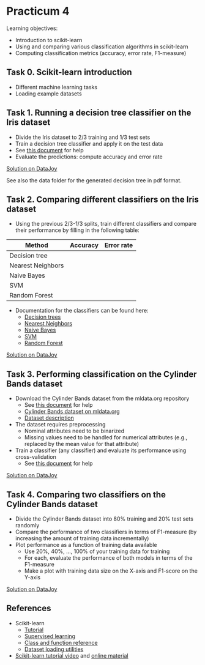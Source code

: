Practicum 4
===========

Learning objectives:

  - Introduction to scikit-learn
  - Using and comparing various classification algorithms in scikit-learn
  - Computing classification metrics (accuracy, error rate, F1-measure)
  

## Task 0. Scikit-learn introduction

  - Different machine learning tasks
  - Loading example datasets
  

## Task 1. Running a decision tree classifier on the Iris dataset
 
  - Divide the Iris dataset to 2/3 training and 1/3 test sets
  - Train a decision tree classifier and apply it on the test data
  - See [this document](http://scikit-learn.org/stable/modules/tree.html#tree-classification) for help
  - Evaluate the predictions: compute accuracy and error rate

[Solution on DataJoy](https://www.getdatajoy.com/examples/55fc6a7afe8ed5175c3f9df6)  

See also the data folder for the generated decision tree in pdf format.

  
## Task 2. Comparing different classifiers on the Iris dataset

  - Using the previous 2/3-1/3 splits, train different classifiers and compare their performance by filling in the following table:

| Method            | Accuracy | Error rate |
| ----------------- | -------- | ---------- |
| Decision tree     |          |            |
| Nearest Neighbors |          |            |
| Naive Bayes       |          |            |
| SVM               |          |            |
| Random Forest     |          |            |

  - Documentation for the classifiers can be found here:
    * [Decision trees](http://scikit-learn.org/stable/modules/tree.html)
    * [Nearest Neighbors](http://scikit-learn.org/stable/modules/neighbors.html)
    * [Naive Bayes](http://scikit-learn.org/stable/modules/naive_bayes.html)
    * [SVM](http://scikit-learn.org/stable/modules/svm.html)
    * [Random Forest](http://scikit-learn.org/stable/modules/ensemble.html#forests-of-randomized-trees)
  
[Solution on DataJoy](https://www.getdatajoy.com/examples/55fc6cc2fe8ed5175c3f9df8)  


## Task 3. Performing classification on the Cylinder Bands dataset

  - Download the Cylinder Bands dataset from the mldata.org repository
    * See [this document](http://scikit-learn.org/stable/datasets/index.html#downloading-datasets-from-the-mldata-org-repository) for help
    * [Cylinder Bands dataset on mldata.org](http://mldata.org/repository/data/viewslug/uci-20070111-cylinder-bands/)
    * [Dataset description](https://archive.ics.uci.edu/ml/datasets/Cylinder+Bands)
  - The dataset requires preprocessing
    * Nominal attributes need to be binarized
    * Missing values need to be handled for numerical attributes (e.g., replaced by the mean value for that attribute)
  - Train a classifier (any classifier) and evaluate its performance using cross-validation
    * See [this document](http://scikit-learn.org/stable/modules/cross_validation.html) for help

[Solution on DataJoy](https://www.getdatajoy.com/examples/55fc85c0fe8ed5175c3f9dfa)  
  

## Task 4. Comparing two classifiers on the Cylinder Bands dataset

  - Divide the Cylinder Bands dataset into 80% training and 20% test sets randomly
  - Compare the performance of two classifiers in terms of F1-measure (by increasing the amount of training data incrementally)
  - Plot performance as a function of training data available
    * Use 20%, 40%, ..., 100% of your training data for training
    * For each, evaluate the performance of both models in terms of the F1-measure
    * Make a plot with training data size on the X-axis and F1-score on the Y-axis

[Solution on DataJoy](https://www.getdatajoy.com/examples/55fc8f65896c84651dfcffa9)  

  
## References

  - Scikit-learn
    * [Tutorial](http://scikit-learn.org/stable/tutorial/index.html)
    * [Supervised learning](http://scikit-learn.org/stable/supervised_learning.html)
    * [Class and function reference](http://scikit-learn.org/stable/modules/classes.html)
    * [Dataset loading utilities](http://scikit-learn.org/stable/datasets/index.html)
  - [Scikit-learn tutorial video](https://vimeo.com/53062607) and [online material](http://www.astroml.org/sklearn_tutorial/)
  